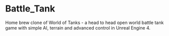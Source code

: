 # Battle_Tank
Home brew clone of World of Tanks - a head to head open world battle tank game with simple AI, terrain and advanced control in Unreal Engine 4.
